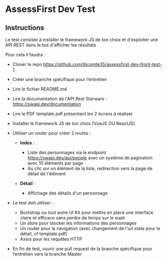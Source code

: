 # AssessFirst Dev Test

## Instructions

Le test consiste à installer le framework JS de ton choix et d'exploiter une API REST dans le but d'afficher les résultats

Pour cela il faudra : 

- Cloner le repo https://github.com/jbcomte35/assessfirst-dev-front-test-1
- Créer une branche spécifique pour l’entretien

- Lire le fichier README.md

- Lire la documentation de l'API Rest Starwars : https://swapi.dev/documentation

- Lire le PDF template.pdf présentant les 2 écrans à réaliser

- Installer le framework JS de ton choix (VueJS OU ReactJS)

- Utiliser un router pour créer 2 routes :
   + **Index** :
        - Liste des personnages via le endpoint https://swapi.dev/api/people avec un système de pagination avec 10 éléments par page
        - Au clic sur un élément de la liste, redirection vers la page de détail de l'élément
    
   + **Détail** :
        - Affichage des détails d'un personnage

- Le test doit utiliser : 
   + Bootstrap ou tout autre UI Kit pour mettre en place une interface claire et efficace sans perdre de temps sur le sujet
   + Un store pour stocker les informations des personnages
   + Un router pour la navigation (avec changement de l'url state pour le détail, cf template.pdf)
   + Axios pour les requêtes HTTP

- En fin de test, ouvrir une pull request de la branche spécifique pour l’entretien vers la branche Master
